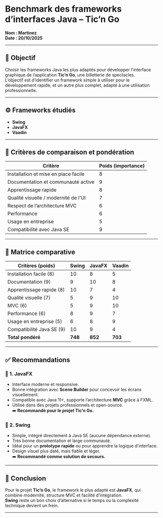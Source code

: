 # Benchmark des frameworks d’interfaces Java – Tic’n Go
**Nom : Martinez**  
**Date : 20/10/2025**

---

## 🎯 Objectif

Choisir les frameworks Java les plus adaptés pour développer l’interface graphique de l’application **Tic’n Go**, une billetterie de spectacles.  
L’objectif est d’identifier un framework simple à utiliser pour le développement rapide, et un autre plus complet, adapté à une utilisation professionnelle.

---

## ⚙️ Frameworks étudiés

- **Swing**
- **JavaFX**
- **Vaadin**

---

## 🧩 Critères de comparaison et pondération

| Critère | Poids (importance) |
|----------|--------------------|
| Installation et mise en place facile | 8 |
| Documentation et communauté active | 9 |
| Apprentissage rapide | 8 |
| Qualité visuelle / modernité de l’UI | 7 |
| Respect de l’architecture MVC | 6 |
| Performance | 6 |
| Usage en entreprise | 5 |
| Compatibilité avec Java SE | 9 |

---

## 🧮 Matrice comparative

| Critères (poids) | Swing | JavaFX | Vaadin |
|------------------|--------|---------|---------|
| Installation facile (8) | 10 | 8 | 5 |
| Documentation (9) | 9 | 10 | 8 |
| Apprentissage rapide (8) | 10 | 7 | 4 |
| Qualité visuelle (7) | 5 | 9 | 10 |
| MVC (6) | 5 | 9 | 10 |
| Performance (6) | 8 | 9 | 7 |
| Usage en entreprise (5) | 6 | 8 | 9 |
| Compatibilité Java SE (9) | 10 | 9 | 4 |
| **Total pondéré** | **748** | **852** | **703** |

---

## ✅ Recommandations

### 🥇 1. JavaFX
- Interface moderne et responsive.  
- Bonne intégration avec **Scene Builder** pour concevoir les écrans visuellement.  
- Compatible avec Java 11+, supporte l’architecture **MVC** grâce à FXML.  
- Utilisé dans des projets professionnels et open-source.  
➡️ **Recommandé pour le projet Tic’n Go.**

### 🥈 2. Swing
- Simple, intégré directement à Java SE (aucune dépendance externe).  
- Très bonne documentation et large communauté.  
- Idéal pour un **prototype rapide** ou pour apprendre la logique d’interface.  
- Design visuel plus daté, mais fiable et léger.  
➡️ **Recommandé comme solution de secours.**

---

## 🚀 Conclusion

Pour le projet **Tic’n Go**, le framework le plus adapté est **JavaFX**, qui combine modernité, structure MVC et facilité d’intégration.  
**Swing** reste un bon choix d’alternative si le temps ou la complexité technique devient un frein.

---
